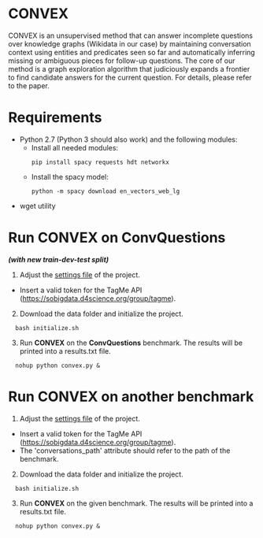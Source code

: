 # CONVEX

CONVEX is an unsupervised method that can answer incomplete questions over knowledge graphs (Wikidata in our case) by maintaining conversation context using entities and predicates seen so far and automatically inferring missing or ambiguous pieces for follow-up questions. The core of our method is a graph exploration algorithm that judiciously expands a frontier to find candidate answers for the current question. For details, please refer to the paper.

# Requirements

- Python 2.7 (Python 3 should also work) and the following modules:
  - Install all needed modules:
     ```shell
    pip install spacy requests hdt networkx
    ```
  - Install the spacy model: 
    ```shell
    python -m spacy download en_vectors_web_lg
    ```
- wget utility


# Run CONVEX on ConvQuestions 
***(with new train-dev-test split)***

1. Adjust the [settings file](settings.json) of the project.
  - Insert a valid token for the TagMe API (https://sobigdata.d4science.org/group/tagme).

2. Download the data folder and initialize the project.
```shell
  bash initialize.sh
```

3. Run **CONVEX** on the **ConvQuestions** benchmark. The results will be printed into a results.txt file.
```shell
  nohup python convex.py &
```
  
# Run CONVEX on another benchmark

1. Adjust the [settings file](settings.json) of the project. 
  - Insert a valid token for the TagMe API (https://sobigdata.d4science.org/group/tagme).
  - The 'conversations_path' attribute should refer to the path of the benchmark.

2. Download the data folder and initialize the project.
```shell
  bash initialize.sh
```

3. Run **CONVEX** on the given benchmark. The results will be printed into a results.txt file.
```shell
  nohup python convex.py &
```
  
